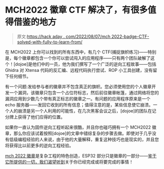 # MCH2022 徽章 CTF 解决了，有很多值得借鉴的地方

> 原文:[https://hack aday . com/2022/08/07/mch 2022-badge-CTF-solved-with-fully-to-learn-from/](https://hackaday.com/2022/08/07/mch2022-badge-ctf-solved-with-plenty-to-learn-from/)

在 MCH2022 上你可以找到的所有东西中，有几个 CTF(捕捉旗帜练习)——特别是，每个徽章都包含一个你可以尝试闯入的应用程序——只有两个团队破解了这个！[dojoe]是他们中的一员，他为我们撰写了一个广泛的逆向工程故事——包括 Ghidra 对 Xtensa 代码的反汇编、远程代码执行尝试、ROP 小工具创建，没有留下任何细节。

有一个问题:发给参与者的徽章并不包含真正的旗帜。您必须使用您的个人徽章开发一个漏洞，该徽章只包含一个占位符标志，然后前往徽章帐篷，通过网络将您的漏洞应用到少数几个带有真正标志的徽章之一。有问题的应用程序原来是一个 echo 服务器——发回它收到的所有信息；值得注意的是，某些信息使它崩溃。一个人的崩溃是另一个人利用的可能性，在几次黑客会议之后，[dojoe]的团队在记分牌上获得了他们应得的位置。

如果你一直认为固件逆向工程听起来很酷，并且你也碰巧拥有一个 MCH2022 徽章，那么你应该试着按照[dojoe]的文章中错综复杂的步骤去做。即使对于几乎没有低级编程经验的人来说，由于他的大量解释，重复这种技巧也是现实的，并且您将获得比以前更多的逆向工程经验。

[mch 2022 徽章](https://hackaday.com/2022/05/04/the-mch2022-badge-has-landed/)是复杂工程的特色创造，ESP32 部分只是徽章的一部分——[鉴于它所提供的一切，我们渴望听到](https://hackaday.com/submit-a-tip/)关于你已经完成或将要完成的事情！